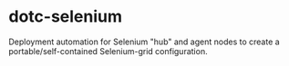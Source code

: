 # dotc-selenium
Deployment automation for Selenium "hub" and agent nodes to create a portable/self-contained Selenium-grid configuration.
